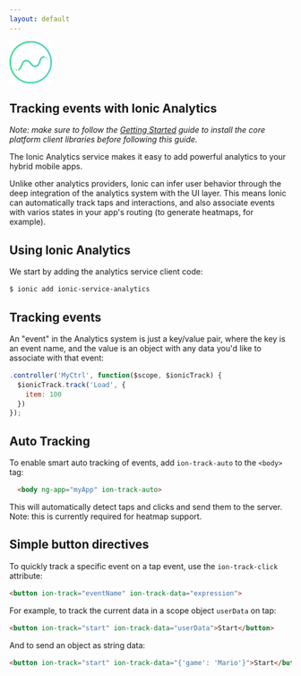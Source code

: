 ```yaml
---
layout: default
---
```


<img src="/img/analytics-preview.png" style="width: 76px">

Tracking events with Ionic Analytics
-----

*Note: make sure to follow the [Getting Started](/services/getting-started) guide to install the core platform client libraries
before following this guide.*

The Ionic Analytics service makes it easy to add powerful analytics to your hybrid mobile apps.

Unlike other analytics providers, Ionic can infer user behavior through the deep
integration of the analytics system with the UI layer. This means Ionic can automatically
track taps and interactions, and also associate events with varios states in your app's routing (to generate heatmaps, for example).

## Using Ionic Analytics

We start by adding the analytics service client code:

```bash
$ ionic add ionic-service-analytics
```

## Tracking events

An "event" in the Analytics system is just a key/value pair, where the key
is an event name, and the value is an object with any data you'd like to 
associate with that event:

```javascript
.controller('MyCtrl', function($scope, $ionicTrack) {
  $ionicTrack.track('Load', {
    item: 100
  })
});
```

## Auto Tracking

To enable smart auto tracking of events, add `ion-track-auto` to the `<body>` tag:

```html
  <body ng-app="myApp" ion-track-auto>
```

This will automatically detect taps and clicks and send them to the server. Note: this is currently
required for heatmap support.

## Simple button directives

To quickly track a specific event on a tap event, use the `ion-track-click` attribute:

```html
<button ion-track="eventName" ion-track-data="expression">
```

For example, to track the current data in a scope object `userData` on tap:

```html
<button ion-track="start" ion-track-data="userData">Start</button>
```

And to send an object as string data:

```html
<button ion-track="start" ion-track-data="{'game': 'Mario'}">Start</button>
```

